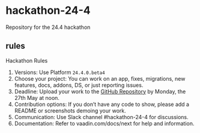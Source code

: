 # hackathon-24-4
Repository for the 24.4 hackathon

## rules
Hackathon Rules

1. Versions: Use Platform `24.4.0.beta4` 
2. Choose your project: You can work on an app, fixes, migrations, new features, docs, addons, DS, or just reporting issues.
3. Deadline: Upload your work to the [GitHub Repository](https://github.com/vaadin/hackathon-24-4) by Monday, the 27th May at noon.
4. Contribution options: If you don’t have any code to show, please add a README or screenshots demoing your work.
6. Communication: Use Slack channel #hackathon-24-4 for discussions.
7. Documentation: Refer to vaadin.com/docs/next for help and information.

